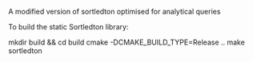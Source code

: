 A modified version of sortledton optimised for analytical queries


To build the static Sortledton library:

mkdir build && cd build
cmake -DCMAKE_BUILD_TYPE=Release ..
make sortledton
